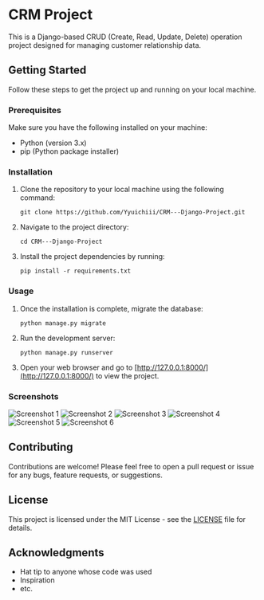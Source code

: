 # CRM Project

This is a Django-based CRUD (Create, Read, Update, Delete) operation project designed for managing customer relationship data. 

## Getting Started

Follow these steps to get the project up and running on your local machine.

### Prerequisites

Make sure you have the following installed on your machine:

- Python (version 3.x)
- pip (Python package installer)

### Installation

1. Clone the repository to your local machine using the following command:

    ```
    git clone https://github.com/Yyuichiii/CRM---Django-Project.git
    ```

2. Navigate to the project directory:

    ```
    cd CRM---Django-Project
    ```

3. Install the project dependencies by running:

    ```
    pip install -r requirements.txt
    ```

### Usage

1. Once the installation is complete, migrate the database:

    ```
    python manage.py migrate
    ```

2. Run the development server:

    ```
    python manage.py runserver
    ```

3. Open your web browser and go to [http://127.0.0.1:8000/](http://127.0.0.1:8000/) to view the project.

### Screenshots

![Screenshot 1](screenshots/screenshot1.png)
![Screenshot 2](screenshots/screenshot2.png)
![Screenshot 3](screenshots/screenshot3.png)
![Screenshot 4](screenshots/screenshot4.png)
![Screenshot 5](screenshots/screenshot5.png)
![Screenshot 6](screenshots/screenshot6.png)

## Contributing

Contributions are welcome! Please feel free to open a pull request or issue for any bugs, feature requests, or suggestions.

## License

This project is licensed under the MIT License - see the [LICENSE](LICENSE) file for details.

## Acknowledgments

- Hat tip to anyone whose code was used
- Inspiration
- etc.
